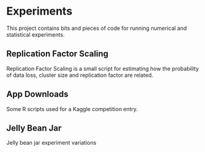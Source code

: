 Experiments
===========

This project contains bits and pieces of code for running numerical and statistical experiments.

Replication Factor Scaling
--------------------------
Replication Factor Scaling is a small script for estimating how the probability of data loss, cluster size and replication factor are related.


App Downloads
-------------
Some R scripts used for a Kaggle competition entry.

 
Jelly Bean Jar
--------------
Jelly bean jar experiment variations


